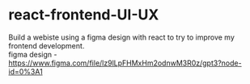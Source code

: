 # react-frontend-UI-UX
Build a webiste using a figma design with react to try to improve my frontend development.
</br>figma design - https://www.figma.com/file/lz9lLpFHMxHm2odnwM3R0z/gpt3?node-id=0%3A1

